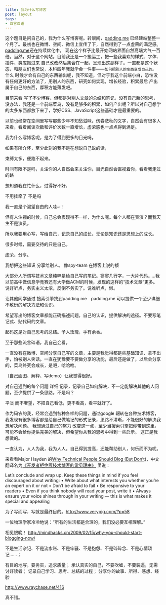 ```yaml
---
title: 我为什么写博客
post: layout 
tags:
- 自言自语
---
```


这个题目是问自己的，我为什么写博客呢。转眼间，[padding.me](http://padding.me)
已经建站整整一个月了。最初也在微博、空间、微信上宣传了下，自然得到了一点虚荣的满足感。[padding.me](http://padding.me)还在持续优化中，
现在这个样子比最开始网站界面自然高端大气一百倍。当然，对于这个网站，目前我还是一个搬运工，把一些我喜欢的样式、字体、插件、类库搬过来
自己改改然后集合在一起，呈现出这副样子。一直都是这个状态，和朋友们也常说，本科四年我就学会一件事——`如何把别人的东西变成自己的`。什么
时候才会有自己的东西输出呢，我不知道，但对于我这个前端小白，恐怕没有任何更好的方法了，用别人的东西，研究如何实现，增长经验，积累最后
产出属于自己的东西，厚积方能薄发吧。

目前来看 写了不少博客，但都是对别人文章的总结和笔记，没有自己新的思考，没办法，我还是一个前端菜鸟，没有足够多的积累，如何产出呢？所以对自己想学的太多东西都放下来了，学好CSS、JavaScript这些基础才是最重要的。



以前也经常在空间里写写那些少年不知愁滋味，伤春悲秋的文字，自然会有很多人来看，看着阅读次数和评价次数一直增长，虚荣感也一点点得到满足。


我为什么写博客呢，是为了得到更多的目光吗，


如果有所介怀，至少此刻的我不是在想说自己说的话，


束缚太多，便跑不起来。



时间有限不是吗，关注你的人自然会来关注你，目光自然会直视着你，看看我走过的路


想知道我在忙什么，过得好不好，


不用挂牵了 不是吗


我一直是个渴望自由的人哇~！



但有人注视的时候，自己总会表现得不一样，为什么呢。每个人都在表演？而我天生不是演员。


所以我要用心写，写给自己，记录自己的成长，无论是知识还是思想上的成长。



很多时候，需要交待的只是自己。


虚荣，分享。



我想把这些知识 分享给别人。 像spy-team 在博客上说的额

大部分人所谓写技术文章纯粹是给自己写的笔记。寥寥几行字，一大片代码……我以前高中做信息学竞赛还有大学做ACM的时候，发现的这样的“技术文章”更多。说好听点，务实主义太浓，反倒不务实了。说难听点，懒。


让其他同学通过 搜索引擎找到padding.me　padding.me 可以提供一个至少详细 不敷衍的解决方法和认识。

希望写出的博客文章都能正确描述问题，自己的认识，提供解决的途径。不要写笔记式、贴代码的文章。

起码这是对自己思考的总结。予人玫瑰，手有余香。

至于那些流言碎语，我自己会看。



一直没有在微博、空间分享自己写的文章，主要是我觉得都是些基础知识、拿不出手，怕被别人笑话。一直在犹豫要不要做分享的功能，最后还是做了，以后会分享的，菜鸟终究会成长，是吧，哈哈哈。



（自己画图、解释、写demo）让我觉得很好。


对自己遇到的每个问题 详细 记录，记录自己如何解决，不一定能解决其他的人问题，至少提供了一条思路，不是吗？



平淡 而不奢望，不把自己看低，更不看高，看平就好了。





作为码农的我，经常会遇到各种各样的问题，通过google 辗转在各种技术博客，我发现有很多博客都是给自己做笔记的形式记录，思路不清晰，不能很好的解决我想解决问题。
我想通过自己的努力 改变这一点，至少当搜索引擎把你带到这里，可能不会给你提供完美的解决，但希望你从我的思考中得到一些启示。
这正是我想做的。

一直认为，人人为我，我为人人。自己得到提高，还能帮助别人，何乐而不为呢。





来看看Major Hayden 的[Why Technical People Should Blog (But Don’t)](http://www.rackspace.com/blog/why-technical-people-should-blog-but-dont/)，中文翻译名为[《开发者拒绝写技术博客的常见理由》](http://blog.jobbole.com/18251/) 里说：

Let’s conclude and wrap up. Keep these things in mind if you feel discouraged about writing:
•    Write about what interests you whether you’re an expert on it or not
•    Don’t be afraid to fail
•    Be responsive to your readers
•    Even if you think nobody will read your post, write it
•    Always ensure your voice shines through in your writing — this is what makes it special and appealing


为了写而写，写就是最终目的。http://www.verypig.com/?p=58



一位物理学家冷冷地说：“所有的生活都是合理的，我们没必要互相理解。”



相见恨晚！
http://mindhacks.cn/2009/02/15/why-you-should-start-blogging-now/


不是生活杂记、不是流水账、不是牢骚、不是抱怨、不是碎碎念、不是心情琐记……；


有目的地写，要务实，追求质量；
承认真实的自己，不要吹嘘，不要装逼，无需讨好读者；
记录自己学习、思考、总结的过程；
分享你的故事、所得、感想、经验



http://www.raychase.net/416

真不错。